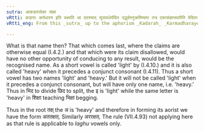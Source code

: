 ```yaml
---
sutra: आकडारादेका संज्ञा
vRtti: कडाराः कर्मधारय इति वक्ष्यति आ एतस्मात् सूत्रावधेर्यदित उर्द्ध्वमनुक्रमिष्यामः तत्र एकासंज्ञाभवतीति वेदितव्यम् ॥
vRtti_eng: From this _sutra_ up to the aphorism _Kadarah_ _Karmadharaye_ (II. 2. 38) only one name of each thing named is to be understood.

---
```

What is that name then? That which comes last, where the claims are otherwise equal (I.4.2.) and that which were its claim disallowed, would have no other opportunity of conducing to any result, would be the recognised name. As a short vowel is called 'light' by (I.4.10.) and it is also called 'heavy' when it precedes a conjunct consonant (I.4.11). Thus a short vowel has two names 'light' and 'heavy.' But it will not be called 'light' when it precedes a conjunct consonant, but will have only one name, i.e. 'heavy.' Thus in भिद to divide छिद to split, the इ is 'light' while the same letter is 'heavy' in शिक्षा teaching भिक्षा begging.

Thus in the root तक्ष् the अ is 'heavy' and therefore in forming its aorist we have the form अततक्षत्. Similarly अररक्षत्. The rule (VII.4.93) not applying here as that rule is applicable to _laghu_ vowels only.